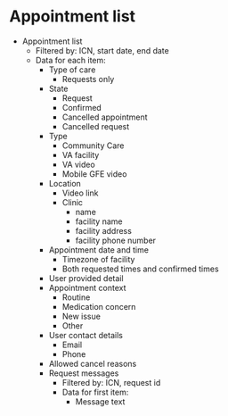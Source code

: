 # Appointment list

- Appointment list
   - Filtered by: ICN, start date, end date
   - Data for each item:
      - Type of care
         - Requests only
      - State
         - Request
         - Confirmed
         - Cancelled appointment
         - Cancelled request
      - Type
         - Community Care
         - VA facility
         - VA video
         - Mobile GFE video
      - Location
         - Video link
         - Clinic
            - name
            - facility name
            - facility address
            - facility phone number
      - Appointment date and time
         - Timezone of facility
         - Both requested times and confirmed times
      - User provided detail
      - Appointment context
         - Routine
         - Medication concern
         - New issue
         - Other
      - User contact details
         - Email
         - Phone
      - Allowed cancel reasons
      - Request messages
         - Filtered by: ICN, request id
         - Data for first item:
            - Message text
         
